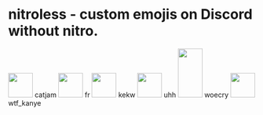 # nitroless  -  custom emojis on Discord without nitro.

<img src="https://github.com/TheAlphaStream/nitroless-assets/blob/main/assets/catjam.gif?raw=true" width="50" height="50">
  catjam

<img src="https://github.com/TheAlphaStream/nitroless-assets/blob/main/assets/fr.png?raw=true" width="50" height="50">
  fr

<img src="https://github.com/TheAlphaStream/nitroless-assets/blob/main/assets/kekw.png?raw=true" width="50" height="50">
  kekw
  
<img src="https://github.com/TheAlphaStream/nitroless-assets/blob/main/assets/uhh.png?raw=true" width="50" height="50">
  uhh

<img src="https://github.com/TheAlphaStream/nitroless-assets/blob/main/assets/woecry.png?raw=true" width="50" height="100">
  woecry

<img src="https://github.com/TheAlphaStream/nitroless-assets/blob/main/assets/wtf_kanye.png?raw=true" width="50" height="50">
  wtf_kanye
